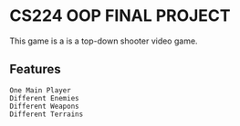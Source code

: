 # **CS224 OOP FINAL PROJECT**

This game is a is a top-down shooter video game. 

## Features

    One Main Player
    Different Enemies
    Different Weapons
    Different Terrains

 
